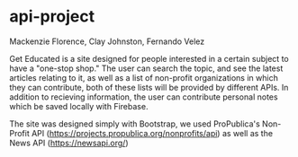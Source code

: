 # api-project
Mackenzie Florence, Clay Johnston, Fernando Velez

Get Educated is a site designed for people interested in a certain subject to have a "one-stop shop."
The user can search the topic, and see the latest articles relating to it, as well as a list of non-profit organizations in which they can contribute, both of these lists will be provided by different APIs. In addition to recieving information, the user can contribute personal notes which be saved locally with Firebase.

The site was designed simply with Bootstrap, we used ProPublica's Non-Profit API (https://projects.propublica.org/nonprofits/api) as well as the News API (https://newsapi.org/)
